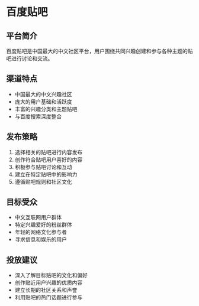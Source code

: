# 百度贴吧

## 平台简介
百度贴吧是中国最大的中文社区平台，用户围绕共同兴趣创建和参与各种主题的贴吧进行讨论和交流。

## 渠道特点
- 中国最大的中文兴趣社区
- 庞大的用户基础和活跃度
- 丰富的兴趣分类和主题贴吧
- 与百度搜索深度整合

## 发布策略
1. 选择相关的贴吧进行内容发布
2. 创作符合贴吧用户喜好的内容
3. 积极参与贴吧讨论和互动
4. 建立在特定贴吧中的影响力
5. 遵循贴吧规则和社区文化

## 目标受众
- 中文互联网用户群体
- 特定兴趣爱好的粉丝群体
- 年轻的网络文化参与者
- 寻求信息和娱乐的用户

## 投放建议
- 深入了解目标贴吧的文化和偏好
- 创作贴近用户兴趣的优质内容
- 建立长期的社区关系和声誉
- 利用贴吧的热门话题进行参与